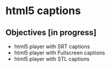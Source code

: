 # html5 captions



Objectives [in progress]
----------

- html5 player with SRT captions 
- html5 player with Fullscreen captions
- html5 player with STL captions

